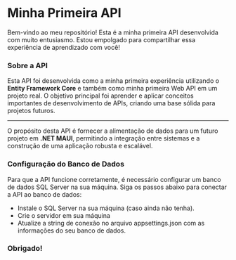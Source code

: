 <h1>Minha Primeira API</h1>
<p>Bem-vindo ao meu repositório! Esta é a minha primeira API desenvolvida com muito entusiasmo. Estou empolgado para compartilhar essa experiência de aprendizado com você!</p>

<h3>Sobre a API</h3>
<p>Esta API foi desenvolvida como a minha primeira experiência utilizando o <strong>Entity Framework Core</strong> e também como minha primeira Web API em um projeto real. O objetivo principal foi aprender e aplicar conceitos importantes de desenvolvimento de APIs, criando uma base sólida para projetos futuros.</p> <hr> <p>O propósito desta API é fornecer a alimentação de dados para um futuro projeto em <strong>.NET MAUI</strong>, permitindo a integração entre sistemas e a construção de uma aplicação robusta e escalável.</p>

<h3>Configuração do Banco de Dados</h3>
<p>Para que a API funcione corretamente, é necessário configurar um banco de dados SQL Server na sua máquina. Siga os passos abaixo para conectar a API ao banco de dados:</p>
<ul>
  <li>Instale o SQL Server na sua máquina (caso ainda não tenha).</li>
  <li>Crie o servidor em sua máquina</li>
  <li>Atualize a string de conexão no arquivo appsettings.json com as informações do seu banco de dados.</li>
</ul>

<h3>Obrigado!</h3>
